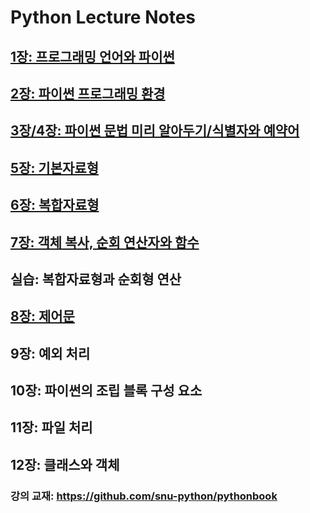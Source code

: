 # Python Lecture Notes

## [1장: 프로그래밍 언어와 파이썬](01.python-programming-handout.pdf)
## [2장: 파이썬 프로그래밍 환경](02.python-programming-environment-handout.pdf)
## [3장/4장: 파이썬 문법 미리 알아두기/식별자와 예약어](03-04.preview-of-python-syntax-and-identifiers-handout.pdf)
## [5장: 기본자료형](05.basic-data-types-handout.pdf)
## [6장: 복합자료형](06.compound-data-types-handout.pdf)
## [7장: 객체 복사, 순회 연산자와 함수](07.copying-objects-and-iterating-operations-handout.pdf)
## 실습: 복합자료형과 순회형 연산
## [8장: 제어문](08.control-structures-handout.pdf)
## 9장: 예외 처리
## 10장: 파이썬의 조립 블록 구성 요소
## 11장: 파일 처리
## 12장: 클래스와 객체

### 강의 교재: <https://github.com/snu-python/pythonbook>